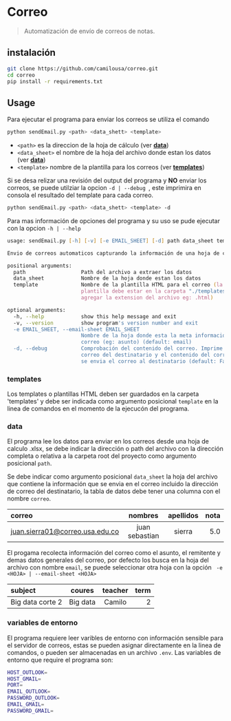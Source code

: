 # Correo

> Automatización de envío de correos de notas.


## instalación
```zsh
git clone https://github.com/camilousa/correo.git
cd correo
pip install -r requirements.txt 
```

## Usage

Para ejecutar el programa para enviar los correos se utiliza el comando

```zsh
python sendEmail.py <path> <data_shett> <template>
```
* ```<path>``` es la direccion de la hoja de cálculo (ver [**data**](###**data**))
* ```<data_sheet>``` el nombre de la hoja del archivo donde estan los datos (ver [**data**](###**data**))
* ```<template>``` nombre de la plantilla para los correos (ver [**templates**](###**templates**))

Si se desa relizar una revisión del output del programa y **NO** enviar los correos, se puede utilziar la opcion ```-d | --debug ```, este imprimira en consola el resultado del template para cada correo.

```zsh
python sendEmail.py <path> <data_shett> <template> -d
```


Para mas información de opciones del programa y su uso se pude ejecutar con la opcion ```-h | --help ```

```zsh
usage: sendEmail.py [-h] [-v] [-e EMAIL_SHEET] [-d] path data_sheet template

Envio de correos automaticos capturando la información de una hoja de cálculo

positional arguments:
  path                  Path del archivo a extraer los datos
  data_sheet            Nombre de la hoja donde estan los datos
  template              Nombre de la plantilla HTML para el correo (la
                        plantilla debe estar en la carpeta "./templates"
                        agregar la extension del archivo eg: .html)

optional arguments:
  -h, --help            show this help message and exit
  -v, --version         show program's version number and exit
  -e EMAIL_SHEET, --email-sheet EMAIL_SHEET
                        Nombre de la hoja donde esta la meta información del
                        correo (eg: asunto) (default: email)
  -d, --debug           Comprobación del contenido del correo. Imprime el
                        correo del destinatario y el contenido del correo, NO
                        se envia el correo al destinatario (default: False)
```
### **templates**

Los templates o plantillas HTML deben ser guardados en la carpeta 'templates' y debe ser indicada como argumento posicional ```template``` en la linea de comandos en el momento de la ejecucón del programa.  


### **data**

El programa lee los datos para enviar en los correos desde una hoja de calculo .xlsx, se debe indicar la dirección o path del archivo con la dirección completa o relativa a la carpeta root del proyecto como argumento posicional ```path```. 

Se debe indicar como argumento posicional ```data_sheet``` la hoja del archivo que contiene la información que se envia en el correo incluido la dirección de correo del destinatario, la tabla de datos debe tener una columna con el nombre ```correo```.

| correo     | nombres | apellidos     | nota    |
| :---       |    :----:   | :---: | ---: |
| juan.sierra01@correo.usa.edu.co      | juan sebastian       | sierra | 5.0 |

El progama recolecta información del correo como el asunto, el remitente y demas datos generales del correo, por defecto los busca en la hoja del archivo con nombre ```email```, se puede seleccionar otra hoja con la opción ``` -e <HOJA> | --email-sheet <HOJA>```

| subject     | coures | teacher   | term   |
| :---       |    :----:   | :---: | ---: |
| Big data corte 2     | Big data  | Camilo | 2 |


### **variables de entorno**

El programa requiere leer varibles de entorno con información sensible para el servidor de correos, estas se pueden asignar directamente en la linea de comandos, o pueden ser almacenadas en un archivo ```.env```. Las variables de entorno que require el programa son: 

```zsh
HOST_OUTLOOK=
HOST_GMAIL=
PORT=
EMAIL_OUTLOOK=
PASSWORD_OUTLOOK=
EMAIL_GMAIL=
PASSWORD_GMAIL=
```
